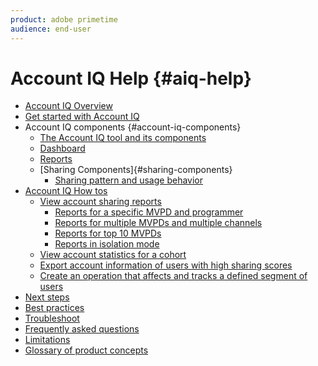 ```yaml
---
product: adobe primetime
audience: end-user
---
```

# Account IQ Help {#aiq-help}

+ [Account IQ Overview](home.md)
+ [Get started with Account IQ](get-started.md)
+ Account IQ components {#account-iq-components}
  + [The Account IQ tool and its components](accountiq.md)
  + [Dashboard](dashboard.md)
  + [Reports](reports.md)
  + [Sharing Components]{#sharing-components}
    + [Sharing pattern and usage behavior](usage-patterns.md)
+ [Account IQ How tos](use-aiq.md)
  + [View account sharing reports]()
    + [Reports for a specific MVPD and programmer]()
    + [Reports for multiple MVPDs and multiple channels]()
    + [Reports for top 10 MVPDs]()
    + [Reports in isolation mode]()
  + [View account statistics for a cohort]()
  + [Export account information of users with high sharing scores]()
  + [Create an operation that affects and tracks a defined segment of users]()
+ [Next steps](next-steps.md)
+ [Best practices](best-practices.md)
+ [Troubleshoot](troubleshoot.md)
+ [Frequently asked questions](faq.md)
+ [Limitations](limitations.md)
+ [Glossary of product concepts](product-concepts.md)
